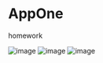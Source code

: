 # AppOne
homework

![image](https://github.com/rr-Razor/AppOne/images/20181207203344.png)
![image](https://github.com/rr-Razor/AppOne/images/20181207203403.png)
![image](https://github.com/rr-Razor/AppOne/images/20181207203415.png)
